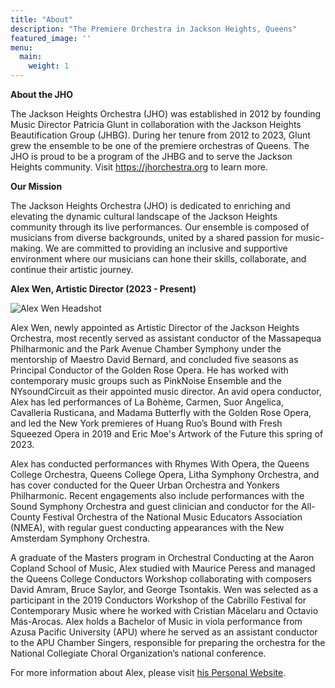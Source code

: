 ```yaml
---
title: "About"
description: "The Premiere Orchestra in Jackson Heights, Queens"
featured_image: ''
menu:
  main:
    weight: 1
---
```


**About the JHO**

The Jackson Heights Orchestra (JHO) was established in 2012 by founding Music Director Patricia Glunt in collaboration with the Jackson Heights Beautification Group (JHBG). During her tenure from 2012 to 2023, Glunt grew the ensemble to be one of the premiere orchestras of Queens. The JHO is proud to be a program of the JHBG and to serve the Jackson Heights community. Visit https://jhorchestra.org to learn more. 

**Our Mission**

The Jackson Heights Orchestra (JHO) is dedicated to enriching and elevating the dynamic cultural landscape of the Jackson Heights community through its live performances. Our ensemble is composed of musicians from diverse backgrounds, united by a shared passion for music-making. We are committed to providing an inclusive and supportive environment where our musicians can hone their skills, collaborate, and continue their artistic journey.

**Alex Wen, Artistic Director (2023 - Present)**

![Alex Wen Headshot](/images/alexwen.jpg)

Alex Wen, newly appointed as Artistic Director of the Jackson Heights Orchestra, most recently served as assistant conductor of the Massapequa Philharmonic and the Park Avenue Chamber Symphony under the mentorship of Maestro David Bernard, and concluded five seasons as Principal Conductor of the Golden Rose Opera. He has worked with contemporary music groups such as PinkNoise Ensemble and the NYsoundCircuit as their appointed music director. An avid opera conductor, Alex has led performances of La Bohème, Carmen, Suor Angelica, Cavalleria Rusticana, and Madama Butterfly with the Golden Rose Opera, and led the New York premieres of Huang Ruo’s Bound with Fresh Squeezed Opera in 2019 and Eric Moe's Artwork of the Future this spring of 2023.

Alex has conducted performances with Rhymes With Opera, the Queens College Orchestra, Queens College Opera, Litha Symphony Orchestra, and has cover conducted for the Queer Urban Orchestra and Yonkers Philharmonic. Recent engagements also include performances with the Sound Symphony Orchestra and guest clinician and conductor for the All-County Festival Orchestra of the National Music Educators Association (NMEA), with regular guest conducting appearances with the New Amsterdam Symphony Orchestra.

A graduate of the Masters program in Orchestral Conducting at the Aaron Copland School of Music, Alex studied with Maurice Peress and managed the Queens College Conductors Workshop collaborating with composers David Amram, Bruce Saylor, and George Tsontakis. Wen was selected as a participant in the 2019 Conductors Workshop of the Cabrillo Festival for Contemporary Music where he worked with Cristian Măcelaru and Octavio Más-Arocas. Alex holds a Bachelor of Music in viola performance from Azusa Pacific University (APU) where he served as an assistant conductor to the APU Chamber Singers, responsible for preparing the orchestra for the National Collegiate Choral Organization’s national conference.

For more information about Alex, please visit [his Personal Website](https://www.alexwenmusic.com/).

